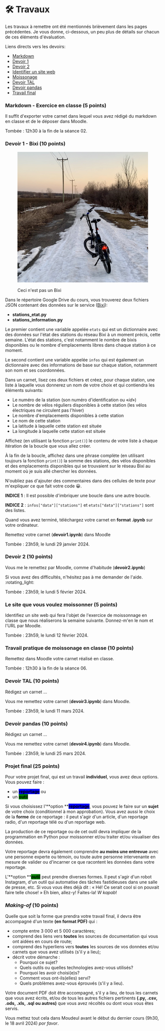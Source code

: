 # 🛠 Travaux

Les travaux à remettre ont été mentionnés brièvement dans les pages précédentes. Je vous donne, ci-dessous, un peu plus de détails sur chacun de ces éléments d'évaluation.

Liens directs vers les devoirs:

* [Markdown](travaux.md#md)
* [Devoir 1](travaux.md#devoir-1)
* [Devoir 2](travaux.md#devoir-2)
* [Identifier un site web](travaux.md#site)
* [Moissonage](travaux.md#moisson)
* [Devoir TAL](travaux.md#devoir-3)
* [Devoir pandas](travaux.md#devoir-4)
* [Travail final](travaux.md#projet-final-25-points)

### Markdown - Exercice en classe (5 points) <a href="#md" id="md"></a>

Il suffit d'exporter votre carnet dans lequel vous avez rédigé du markdown en classe et de le déposer dans Moodle.

Tombée : 12h30 à la fin de la séance 02.

### Devoir 1 - Bixi (10 points) <a href="#devoir-1" id="devoir-1"></a>

<figure><img src="../.gitbook/assets/velohiver.jpeg" alt=""><figcaption><p>Ceci n'est pas un Bixi</p></figcaption></figure>

Dans le répertoire Google Drive du cours, vous trouverez deux fichiers JSON contenant des données sur le service ([Bixi](https://bixi.com/fr/)):

* **stations\_etat.py**
* **stations\_information.py**

Le premier contient une variable appelée `etats` qui est un dictionnaire avec des données sur l'état des stations du réseau Bixi à un moment précis, cette semaine. L'état des stations, c'est notamment le nombre de bixis disponibles ou le nombre d'emplacements libres dans chaque station à ce moment.

Le second contient une variable appelée `infos` qui est également un dictionnaire avec des informations de base sur chaque station, notamment son nom et ses coordonnées.

Dans un carnet, lisez ces deux fichiers et créez, pour chaque station, une liste à laquelle vous donnerez un nom de votre choix et qui contiendra les éléments suivants:

* Le numéro de la station (son numéro d'identification ou «_id_»)
* Le nombre de vélos réguliers disponibles à cette station (les vélos électriques ne circulent pas l'hiver)
* Le nombre d'emplacements disponibles à cette station
* Le nom de cette station
* La latitude à laquelle cette station est située
* La longitude à laquelle cette station est située

Affichez (en utilisant la fonction `print()`) le contenu de votre liste à chaque itération de la boucle que vous allez créer.

À la fin de la boucle, affichez dans une phrase complète (en utilisant toujours la fonction `print()`) la somme des stations, des vélos disponibles et des emplacements disponibles qui se trouvaient sur le réseau Bixi au moment où je suis allé chercher les données.

N'oubliez pas d'ajouter des commentaires dans des cellules de texte pour m'expliquer ce que fait votre code 😀.

**INDICE 1** : Il est possible d'imbriquer une boucle dans une autre boucle.

**INDICE 2** : `infos["data"]["stations"]` et `etats["data"]["stations"]` sont des listes.

Quand vous avez terminé, téléchargez votre carnet en **format .ipynb** sur votre ordinateur.

Remettez votre carnet (**devoir1.ipynb**) dans Moodle

Tombée : 23h59, le lundi 29 janvier 2024.

### Devoir 2 (10 points) <a href="#devoir-2" id="devoir-2"></a>

Vous me le remettez par Moodle, comme d'habitude (**devoir2.ipynb**)

Si vous avez des difficultés, n'hésitez pas à me demander de l'aide. :rotating\_light:

Tombée : 23h59, le lundi 5 février 2024.

### Le site que vous voulez moissonner (5 points) <a href="#site" id="site"></a>

Identifiez un site web qui fera l'objet de l'exercice de moissonnage en classe que nous réaliserons la semaine suivante. Donnez-m'en le nom et l'URL par Moodle.

Tombée : 23h59, le lundi 12 février 2024.

### Travail pratique de moissonage en classe (10 points) <a href="#moisson" id="moisson"></a>

Remettez dans Moodle votre carnet réalisé en classe.

Tombée : 12h30 à la fin de la séance 06.

### Devoir TAL (10 points) <a href="#devoir-3" id="devoir-3"></a>

Rédigez un carnet ...

Vous me remettez votre carnet (**devoir3.ipynb**) dans Moodle.

Tombée : 23h59, le lundi 11 mars 2024.

### Devoir pandas (10 points) <a href="#devoir-4" id="devoir-4"></a>

Rédigez un carnet ...

Vous me remettez votre carnet (**devoir4.ipynb**) dans Moodle.

Tombée : 23h59, le lundi 25 mars 2024.

### Projet final (25 points)

Pour votre projet final, qui est un travail **individuel**, vous avez deux options. Vous pouvez faire :

* un <mark style="background-color:blue;">**reportage**</mark> ou
* un <mark style="background-color:green;">**outil**</mark>

Si vous choisissez l'\*\*option \*\*<mark style="background-color:blue;">**reportage**</mark>, vous pouvez le faire sur un **sujet** de votre choix (conditionnel à mon approbation). Vous avez aussi le choix de la **forme** de ce reportage : il peut s'agir d'un article, d'un reportage radio, d'un reportage télé ou d'un reportage web.

La production de ce reportage ou de cet outil devra impliquer de la programmation en Python pour moissonner et/ou traiter et/ou visualiser des données.

Votre reportage devra également comprendre **au moins une entrevue** avec une personne experte ou témoin, ou toute autre personne intervenante en mesure de valider ou d'incarner ce que racontent les données dans votre reportage.

L'\*\*option \*\*<mark style="background-color:green;">**outil**</mark> peut prendre diverses formes. Il peut s'agir d'un robot Instagram, d'un outil qui automatise des tâches fastidieuses dans une salle de presse, etc. Si vous vous êtes déjà dit : « Hé! Ce serait cool si on pouvait faire telle chose! » Eh bien, allez-y! Faites-la! _W kapab_!

### _Making-of_ (10 points)

Quelle que soit la forme que prendra votre travail final, il devra être accompagné d'un texte **(en format PDF)** qui :

* compte entre 3 000 et 5 000 caractères;
* comprend des liens vers **toutes** les sources de documentation qui vous ont aidées en cours de route;
* comprend des hyperliens vers **toutes** les sources de vos données et/ou carnets que vous avez utilisés (s'il y a lieu);
* décrit votre démarche :
  * Pourquoi ce sujet?
  * Quels outils ou quelles technologies avez-vous utilisés?
  * Pourquoi les avoir choisi(e)s?
  * Comment vous ont-ils(elles) servi?
  * Quels problèmes avez-vous éprouvés (s'il y a lieu).

Votre document PDF doit être accompagné, s'il y a lieu, de tous les carnets que vous avez écrits, et/ou de tous les autres fichiers pertinents **(.py, .csv, .ods, .xls, .sql ou autres)** que vous avez récoltés ou dont vous vous êtes servis.

Vous mettez tout cela dans Moudeul avant le début du dernier cours (9h30, le 18 avril 2024) _por favor_.

